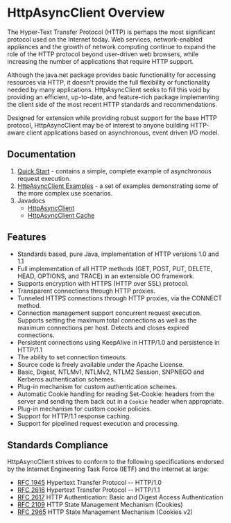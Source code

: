 <!--
    Licensed to the Apache Software Foundation (ASF) under one
    or more contributor license agreements.  See the NOTICE file
    distributed with this work for additional information
    regarding copyright ownership.  The ASF licenses this file
    to you under the Apache License, Version 2.0 (the
    "License"); you may not use this file except in compliance
    with the License.  You may obtain a copy of the License at
    
      http://www.apache.org/licenses/LICENSE-2.0
    
    Unless required by applicable law or agreed to in writing,
    software distributed under the License is distributed on an
    "AS IS" BASIS, WITHOUT WARRANTIES OR CONDITIONS OF ANY
    KIND, either express or implied.  See the License for the
    specific language governing permissions and limitations
    under the License.
-->

HttpAsyncClient Overview
========================

The Hyper-Text Transfer Protocol (HTTP) is perhaps the most significant protocol used on the Internet today. Web
services, network-enabled appliances and the growth of network computing continue to expand the role of the HTTP
protocol beyond user-driven web browsers, while increasing the number of applications that require HTTP support.

Although the java.net package provides basic functionality for accessing resources via HTTP, it doesn't provide the full
flexibility or functionality needed by many applications. HttpAsyncClient seeks to fill this void by providing an
efficient, up-to-date, and feature-rich package implementing the client side of the most recent HTTP standards and
recommendations.

Designed for extension while providing robust support for the base HTTP protocol, HttpAsyncClient may be of interest to
anyone building HTTP-aware client applications based on asynchronous, event driven I/O model.

Documentation
-------------

1. [Quick Start](quickstart.md) - contains a simple, complete example of asynchronous request execution.
1. [HttpAsyncClient Examples](examples.md) - a set of examples demonstrating some of the more complex use scenarios.
1. Javadocs
    - [HttpAsyncClient](./current/httpasyncclient/apidocs/)
    - [HttpAsyncClient Cache](./current/httpasyncclient-cache/apidocs/)

Features
--------

- Standards based, pure Java, implementation of HTTP versions 1.0 and 1.1
- Full implementation of all HTTP methods (GET, POST, PUT, DELETE, HEAD, OPTIONS, and TRACE) in an extensible OO
  framework.
- Supports encryption with HTTPS (HTTP over SSL) protocol.
- Transparent connections through HTTP proxies.
- Tunneled HTTPS connections through HTTP proxies, via the CONNECT method.
- Connection management support concurrent request execution. Supports setting the maximum total connections as well as
  the maximum connections per host. Detects and closes expired connections.
- Persistent connections using KeepAlive in HTTP/1.0 and persistence in HTTP/1.1
- The ability to set connection timeouts.
- Source code is freely available under the Apache License.
- Basic, Digest, NTLMv1, NTLMv2, NTLM2 Session, SNPNEGO and Kerberos authentication schemes.
- Plug-in mechanism for custom authentication schemes.
- Automatic Cookie handling for reading Set-Cookie: headers from the server and sending them back out in a `Cookie`
  header when appropriate.
- Plug-in mechanism for custom cookie policies.
- Support for HTTP/1.1 response caching.
- Support for pipelined request execution and processing.

Standards Compliance
--------------------

HttpAsyncClient strives to conform to the following specifications endorsed by the Internet Engineering Task Force
(IETF) and the internet at large:

- [RFC 1945](https://www.ietf.org/rfc/rfc1945.txt) Hypertext Transfer Protocol -- HTTP/1.0
- [RFC 2616](https://www.ietf.org/rfc/rfc2616.txt) Hypertext Transfer Protocol -- HTTP/1.1
- [RFC 2617](https://www.ietf.org/rfc/rfc2617.txt) HTTP Authentication: Basic and Digest Access Authentication
- [RFC 2109](https://www.ietf.org/rfc/rfc2109.txt) HTTP State Management Mechanism (Cookies)
- [RFC 2965](https://www.ietf.org/rfc/rfc2965.txt) HTTP State Management Mechanism (Cookies v2)

